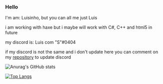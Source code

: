 ### Hello

I'm am: Luisinho, but you can all me just Luis

i am working with haxe but i maybe will work with C#, C++ and html5 in future

my discord is: Luis com "S"#0404

if my discord is not the same and i don't update here you can comment on my [repository](https://github.com/Luisinhi010/Luisinhi010) to update discord

![Anurag's GitHub stats](https://github-readme-stats.vercel.app/api?username=Luisinhi010&show_icons=true&theme=radical&count_private=true)

[![Top Langs](https://github-readme-stats.vercel.app/api/top-langs/?username=Luisinhi010&show_icons=true&theme=radical)](https://github.com/anuraghazra/github-readme-stats)


<!--
**Luisinhi010/Luisinhi010** is a ✨ _special_ ✨ repository because its `README.md` (this file) appears on your GitHub profile.

Here are some ideas to get you started:

- 🔭 I’m currently working on ...
- 🌱 I’m currently learning ...
- 👯 I’m looking to collaborate on ...
- 🤔 I’m looking for help with ...
- 💬 Ask me about ...
- 📫 How to reach me: ...
- 😄 Pronouns: ...
- ⚡ Fun fact: ...
-->
